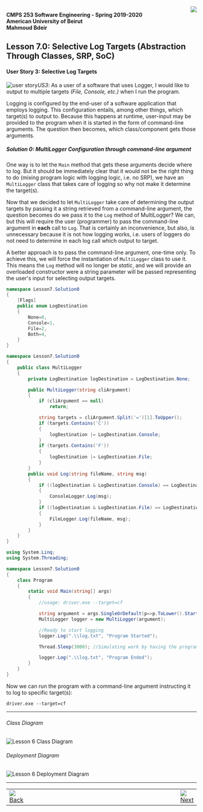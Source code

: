 <img style="float: right;" src="../../../Images/aublogosmall.png"> 

**CMPS 253 Software Engineering - Spring 2019-2020 \
American University of Beirut \
Mahmoud Bdeir**


## Lesson 7.0: Selective Log Targets (Abstraction Through Classes, SRP, SoC)

#### User Story 3: Selective Log Targets 
![user story](../../../Images/userstory.png 'User Story')*US3*: As a user of a software that uses Logger, I would like to output to multiple targets *(File, Console, etc.)* when I run the program.

Logging is configured by the end-user of a software application that employs logging. This configuration entails, among other things, which target(s) to output to. Because this happens at runtime, user-input may be provided to the program when it is started in the form of command-line arguments. The question then becomes, which class/component gets those arguments. 

##### Solution 0: MultiLogger Configuration through command-line argument
One way is to let the `Main` method that gets these arguments decide where to log. But it should be immediately clear that it would not be the right thing to do (mixing program logic with logging logic, i.e. no SRP), we have an `MultiLogger` class that takes care of logging so why not make it determine the target(s).

Now that we decided to let `MultiLogger` take care of determining the output targets by passing it a string retrieved from a command-line argument, the question becomes do we pass it to the `Log` method of MultiLogger? We can, but this will require the user (programmer) to pass the command-line argument in **each** call to `Log`. That is certainly an inconvenience, but also, is unnecessary because it is not how logging works, i.e. users of loggers do not need to determine in each log call which output to target.

A better approach is to pass the command-line argument, one-time only. To achieve this, we will force the instantiation of `MultiLogger` class to use it. This means the `Log` method will no longer be *static*, and we will provide an overloaded constructor were a string parameter will be passed representing the user's input for selecting output targets.


```C#
namespace Lesson7.Solution0
{
    [Flags]
    public enum LogDestination
    {
        None=0,
        Console=1,
        File=2,
        Both=4,
    }
}
```

```C#
namespace Lesson7.Solution0
{
    public class MultiLogger
    {
        private LogDestination logDestination = LogDestination.None;

        public MultiLogger(string cliArgument)
        {
            if (cliArgument == null)
                return;

            string targets = cliArgument.Split('=')[1].ToUpper();
            if (targets.Contains('C'))
            {
                logDestination |= LogDestination.Console;
            }
            if (targets.Contains('F'))
            {
                logDestination |= LogDestination.File;
            }
        }
        public void Log(string fileName, string msg)
        {
            if ((logDestination & LogDestination.Console) == LogDestination.Console)
            {
                ConsoleLogger.Log(msg);
            }
            if ((logDestination & LogDestination.File) == LogDestination.File)
            {
                FileLogger.Log(fileName, msg);
            }
        }
    }
}
```

```C#
using System.Linq;
using System.Threading;

namespace Lesson7.Solution0
{
    class Program
    {
        static void Main(string[] args)
        {
            //usage: driver.exe --target=cf

            string argument = args.SingleOrDefault(p=>p.ToLower().StartsWith("--target="));
            MultiLogger logger = new MultiLogger(argument);

            //Ready to start logging
            logger.Log(".\\log.txt", "Program Started");

            Thread.Sleep(3000); //Simulating work by having the program sleep for 3 seconds

            logger.Log(".\\log.txt", "Program Ended");
        }
    }
}
```

Now we can run the program with a command-line argument instructing it to log to specific target(s):
```
driver.exe --target=cf
```
_____

###### Class Diagram
![Lesson 6 Class Diagram](../images/Class-Diagram.png)
###### Deployment Diagram
![Lesson 6 Deployment Diagram](../images/Deployment-Diagram.png)

____

<table style='width=100%;'>
<tr>
<td><a href="../../../Lesson%2006%20Multiple%20Output%20Log/Solution%201%20MultiLogger%20Class%20and%20Library/Source%20Code"><img src='../../../Images/leftarrow.png'> Back</a></td>
<td width="100%"></td>
<td><a href="../../Solution%201%20Configuration%20File/Source%20Code"><img src='../../../Images/rightarrow.png'> Next</a></td>
</tr>
</table>
